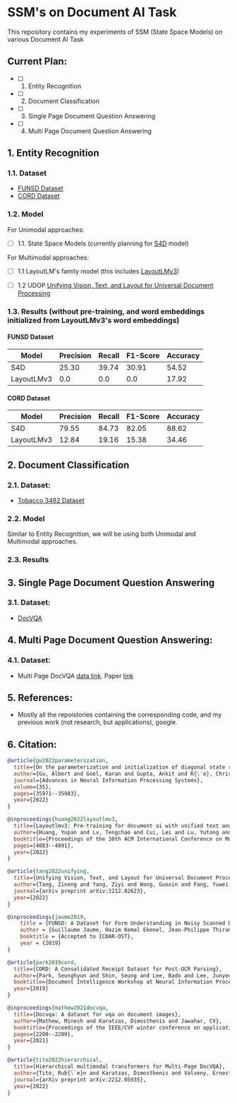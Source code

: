 # SSM's on Document AI Task
This repository contains my experiments of SSM (State Space Models) on various Document AI Task


## Current Plan:

- [ ] 1. Entity Recognition
- [ ] 2. Document Classification
- [ ] 3. Single Page Document Question Answering
- [ ] 4. Multi Page Document Question Answering


## 1. Entity Recognition

### 1.1. Dataset
* [FUNSD Dataset](https://guillaumejaume.github.io/FUNSD/)
* [CORD Dataset](https://github.com/clovaai/cord)


### 1.2. Model
For Unimodal approaches:

* [ ] 1.1. State Space Models (currently planning for [S4D](https://github.com/HazyResearch/state-spaces/blob/main/models/s4/s4d.py) model)

For Multimodal approaches:
* [ ] 1.1 LayoutLM's family model (this includes [LayoutLMv3](https://arxiv.org/abs/2204.08387))
* [ ] 1.2 UDOP [Unifying Vision, Text, and Layout for Universal Document Processing](https://arxiv.org/abs/2212.02623)



### 1.3. Results (without pre-training, and word embeddings initialized from LayoutLMv3's word embeddings)

#### FUNSD Dataset

| Model      | Precision | Recall | F1-Score | Accuracy |
|------------|-----------|--------|----------|----------|
| S4D        | 25.30     | 39.74  | 30.91    | 54.52    |
| LayoutLMv3 | 0.0       | 0.0    | 0.0      | 17.92    |

#### CORD Dataset

| Model      | Precision | Recall | F1-Score | Accuracy |
|------------|-----------|--------|----------|----------|
| S4D        | 79.55     | 84.73  | 82.05    | 88.62    |
| LayoutLMv3 | 12.84     | 19.16  | 15.38    | 34.46    |


## 2. Document Classification

### 2.1. Dataset:
* [Tobacco 3482 Dataset](https://www.kaggle.com/datasets/patrickaudriaz/tobacco3482jpg)

### 2.2. Model
Similar to Entity Recognition, we will be using both Unimodal and Multimodal approaches.

### 2.3. Results


## 3. Single Page Document Question Answering

### 3.1. Dataset:
* [DocVQA](https://arxiv.org/abs/2007.00398)


## 4. Multi Page Document Question Answering:

### 4.1. Dataset:
* Multi Page DocVQA [data link](https://rrc.cvc.uab.es/?ch=17&com=evaluation&task=4). Paper [link](https://arxiv.org/abs/2212.05935)


## 5. References:
* Mostly all the repoistories containing the corresponding code, and my previous work (not research, but applications), google.


## 6. Citation:

```bibtex
@article{gu2022parameterization,
  title={On the parameterization and initialization of diagonal state space models},
  author={Gu, Albert and Goel, Karan and Gupta, Ankit and R{\'e}, Christopher},
  journal={Advances in Neural Information Processing Systems},
  volume={35},
  pages={35971--35983},
  year={2022}
}
```

```bibtex
@inproceedings{huang2022layoutlmv3,
  title={Layoutlmv3: Pre-training for document ai with unified text and image masking},
  author={Huang, Yupan and Lv, Tengchao and Cui, Lei and Lu, Yutong and Wei, Furu},
  booktitle={Proceedings of the 30th ACM International Conference on Multimedia},
  pages={4083--4091},
  year={2022}
}
```

```bibtex
@article{tang2022unifying,
  title={Unifying Vision, Text, and Layout for Universal Document Processing},
  author={Tang, Zineng and Yang, Ziyi and Wang, Guoxin and Fang, Yuwei and Liu, Yang and Zhu, Chenguang and Zeng, Michael and Zhang, Cha and Bansal, Mohit},
  journal={arXiv preprint arXiv:2212.02623},
  year={2022}
}
```

```bibtex
@inproceedings{jaume2019,
    title = {FUNSD: A Dataset for Form Understanding in Noisy Scanned Documents},
    author = {Guillaume Jaume, Hazim Kemal Ekenel, Jean-Philippe Thiran},
    booktitle = {Accepted to ICDAR-OST},
    year = {2019}
}
```

```bibtex
@article{park2019cord,
  title={CORD: A Consolidated Receipt Dataset for Post-OCR Parsing},
  author={Park, Seunghyun and Shin, Seung and Lee, Bado and Lee, Junyeop and Surh, Jaeheung and Seo, Minjoon and Lee, Hwalsuk}
  booktitle={Document Intelligence Workshop at Neural Information Processing Systems}
  year={2019}
}
```

```bibtex
@inproceedings{mathew2021docvqa,
  title={Docvqa: A dataset for vqa on document images},
  author={Mathew, Minesh and Karatzas, Dimosthenis and Jawahar, CV},
  booktitle={Proceedings of the IEEE/CVF winter conference on applications of computer vision},
  pages={2200--2209},
  year={2021}
}
```

```bibtex
@article{tito2022hierarchical,
  title={Hierarchical multimodal transformers for Multi-Page DocVQA},
  author={Tito, Rub{\`e}n and Karatzas, Dimosthenis and Valveny, Ernest},
  journal={arXiv preprint arXiv:2212.05935},
  year={2022}
}
```
